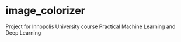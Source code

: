 # image_colorizer
Project for Innopolis University course Practical Machine Learning and Deep Learning
